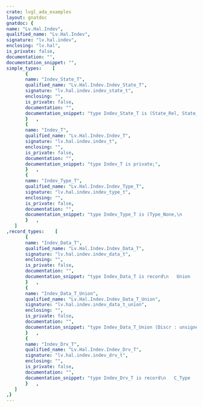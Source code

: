 ```yaml
---
crate: lvgl_ada_examples
layout: gnatdoc
gnatdoc: {
name: "Lv.Hal.Indev",
qualified_name: "Lv.Hal.Indev",
signature: "lv.hal.indev",
enclosing: "lv.hal",
is_private: false,
documentation: "",
documentation_snippet: "",
simple_types:    [
       {
       name: "Indev_State_T",
       qualified_name: "Lv.Hal.Indev.Indev_State_T",
       signature: "lv.hal.indev.indev_state_t",
       enclosing: "",
       is_private: false,
       documentation: "",
       documentation_snippet: "type Indev_State_T is (State_Rel, State_Pr);",
       }   ,
       {
       name: "Indev_T",
       qualified_name: "Lv.Hal.Indev.Indev_T",
       signature: "lv.hal.indev.indev_t",
       enclosing: "",
       is_private: false,
       documentation: "",
       documentation_snippet: "type Indev_T is private;",
       }   ,
       {
       name: "Indev_Type_T",
       qualified_name: "Lv.Hal.Indev.Indev_Type_T",
       signature: "lv.hal.indev.indev_type_t",
       enclosing: "",
       is_private: false,
       documentation: "",
       documentation_snippet: "type Indev_Type_T is (Type_None,\n                      Type_Pointer,\n                      Type_Keypad,\n                      Type_Button,\n                      Type_Encoder);",
       }   ,
   ]
,record_types:    [
       {
       name: "Indev_Data_T",
       qualified_name: "Lv.Hal.Indev.Indev_Data_T",
       signature: "lv.hal.indev.indev_data_t",
       enclosing: "",
       is_private: false,
       documentation: "",
       documentation_snippet: "type Indev_Data_T is record\n   Union     : aliased Indev_Data_T_Union;\n   User_Data : System.Address;\n   State     : aliased Indev_State_T;\nend record;",
       }   ,
       {
       name: "Indev_Data_T_Union",
       qualified_name: "Lv.Hal.Indev.Indev_Data_T_Union",
       signature: "lv.hal.indev.indev_data_t_union",
       enclosing: "",
       is_private: false,
       documentation: "",
       documentation_snippet: "type Indev_Data_T_Union (Discr : unsigned := 0) is record\n   case Discr is\n      when 0 =>\n         Point : aliased Lv.Area.Point_T;\n      when 1 =>\n         Key : aliased Uint32_T;\n      when 2 =>\n         Btn : aliased Uint32_T;\n      when others =>\n         Enc_Diff : aliased Int16_T;\n   end case;\nend record;",
       }   ,
       {
       name: "Indev_Drv_T",
       qualified_name: "Lv.Hal.Indev.Indev_Drv_T",
       signature: "lv.hal.indev.indev_drv_t",
       enclosing: "",
       is_private: false,
       documentation: "",
       documentation_snippet: "type Indev_Drv_T is record\n   C_Type    : aliased Indev_Type_T;\n   Read      : access function (Data : access Indev_Data_T) return U_Bool;\n   User_Data : System.Address;\nend record;",
       }   ,
   ]
,}
---
```

